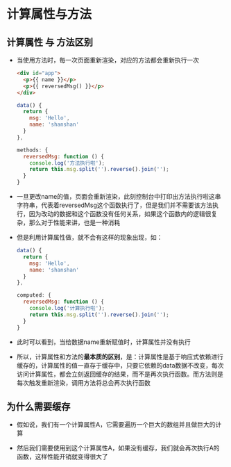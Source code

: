 # 计算属性与方法

## 计算属性 与 方法区别

+ 当使用方法时，每一次页面重新渲染，对应的方法都会重新执行一次

  ```html
  <div id="app">
    <p>{{ name }}</p>
    <p>{{ reversedMsg() }}</p>
  </div>
  ```

  ```js
  data() {
    return {
      msg: 'Hello',
      name: 'shanshan'
    }
  },

  methods: {
    reversedMsg: function () {
      console.log('方法执行啦');
      return this.msg.split('').reverse().join('');
    }
  }
  ```

+ 一旦更改name的值，页面会重新渲染，此刻控制台中打印出方法执行啦这串字符串，代表着reversedMsg这个函数执行了，但是我们并不需要该方法执行，因为改动的数据和这个函数没有任何关系，如果这个函数内的逻辑很复杂，那么对于性能来讲，也是一种消耗

+ 但是利用计算属性做，就不会有这样的现象出现，如：

  ```js
  data() {
    return {
      msg: 'Hello',
      name: 'shanshan'
    }
  },

  computed: {
    reversedMsg: function () {
      console.log('计算执行啦');
      return this.msg.split('').reverse().join('');
    }
  }
  ```

+ 此时可以看到，当给数据name重新赋值时，计算属性并没有执行

+ 所以，计算属性和方法的**最本质的区别**，是：计算属性是基于响应式依赖进行缓存的，计算属性的值一直存于缓存中，只要它依赖的data数据不改变，每次访问计算属性，都会立刻返回缓存的结果，而不是再次执行函数。而方法则是每次触发重新渲染，调用方法将总会再次执行函数

## 为什么需要缓存

+ 假如说，我们有一个计算属性A，它需要遍历一个巨大的数组并且做巨大的计算

+ 然后我们需要使用到这个计算属性A，如果没有缓存，我们就会再次执行A的函数，这样性能开销就变得很大了
